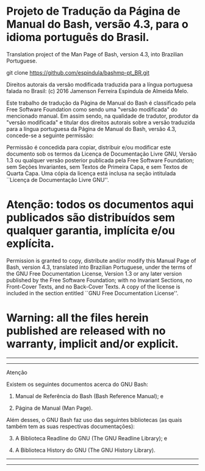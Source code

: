 # Projeto de Tradução da Página de Manual do Bash, versão 4.3, para o idioma português do Brasil.

Translation project of the Man Page of Bash, version 4.3, into Brazilian Portuguese.


git clone https://github.com/espindula/bashmp-pt_BR.git


Direitos autorais da versão modificada traduzida para a língua portuguesa falada no Brasil: (c) 2016 Jamenson Ferreira Espindula de Almeida Melo.

  Este trabalho de tradução da Página de Manual do Bash é 
  classificado pela Free Software Foundation como sendo uma 
  "versão modificada" do mencionado manual.   Em assim sendo, na 
  qualidade de tradutor, produtor da "versão modificada" e titular 
  dos direitos autorais sobre a versão traduzida para a língua 
  portuguesa da Página de Manual do Bash, versão 4.3, concede-se a 
  seguinte permissão:

  Permissão é concedida para copiar, distribuir e/ou modificar este 
  documento sob os termos da Licença de Documentação Livre GNU, Versão 
  1.3 ou qualquer versão posterior publicada pela Free Software 
  Foundation; sem Seções Invariantes, sem Textos de Primeira Capa, e sem 
  Textos de Quarta Capa.   Uma cópia da licença está inclusa na seção 
  intitulada ``Licença de Documentação Livre GNU''.

# Atenção: todos os documentos aqui publicados são distribuídos sem qualquer garantia, implícita e/ou explícita.
  
  Permission is granted to copy, distribute and/or modify this Manual 
  Page of Bash, version 4.3, translated into Brazilian Portuguese, under 
  the terms of the GNU Free Documentation License, Version 1.3 or any 
  later version published by the Free Software Foundation; with no 
  Invariant Sections, no Front-Cover Texts, and no Back-Cover Texts.   A 
  copy of the license is included in the section entitled ``GNU Free 
  Documentation License''.

# Warning: all the files herein published are released with no warranty, implicit and/or explicit.

************************************************************************
************************************************************************
								       
 Atenção					       
							       
 Existem os seguintes documentos acerca do GNU Bash:	       
								       
1. Manual de Referência do Bash (Bash Reference Manual); e

2. Página de Manual (Man Page).


 Além desses, o GNU Bash faz uso das seguintes bibliotecas (as quais 
 também tem as suas respectivas documentações):

3. A Biblioteca Readline do GNU (The GNU Readline Library); e

4. A Biblioteca History do GNU (The GNU History Library).
								       
************************************************************************
************************************************************************

